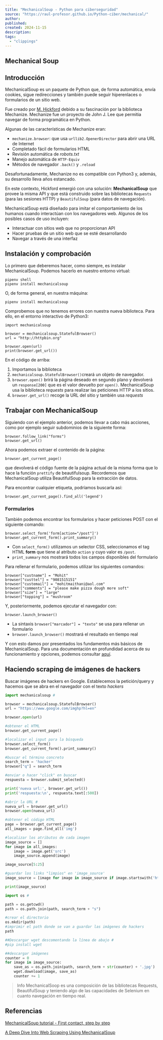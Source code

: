 ```yaml
---
title: "MechanicalSoup - Python para ciberseguridad"
source: "https://raul-profesor.github.io/Python-ciber/mechanical/"
author:
published:
created: 2024-11-15
description:
tags:
  - "clippings"
---
```

## Mechanical Soup

## Introducción

MechanicalSoup es un paquete de Python que, de forma automática, envía cookies, sigue redirecciones y también puede seguir hiperenlaces o formularios de un sitio web.

Fue creado por [M. Hickford](https://github.com/hickford/) debido a su fascinación por la biblioteca Mechanize. Mechanize fue un proyecto de John J. Lee que permitia navegar de forma programática en Python.

Algunas de las características de Mechanize eran:

- `mechanize.browser`: que usa `urllib2.OpenerDirector` para abrir una URL de Internet
- Completado fácil de formularios HTML
- Revisión automática de *robots.txt*
- Manejo automática de `HTTP-Equiv`
- Métodos de navegador `.back()` y `.reload`

Desafortunadamente, Mechanize no es compatible con Python3 y, además, su desarrollo lleva años estancado.

En este contexto, Hickford emergió con una solución: **MechanicalSoup** que provee la misma API y que está construido sobre las bibliotecas `Requests` (para las sesiones HTTP) y `BeautifulSoup` (para datos de navegación).

MechanicalSoup está diseñado para imitar el comportamiento de los humanos cuando interactúan con los navegadores web. Algunos de los posibles casos de uso incluyen:

- Interactuar con sitios web que no proporcionan API
- Hacer pruebas de un sitio web que se esté desarrollando
- Navegar a través de una interfaz

## Instalación y comprobación

Lo primero que deberemos hacer, como siempre, es instalar MechanicalSoup. Podemos hacerlo en nuestro entorno virtual:

```
pipenv shell
pipenv install mechanicalsoup
```

O, de forma general, en nuestra máquina:

```
pipenv install mechanicalsoup
```

Comprobemos que no tenemos errores con nuestra nueva biblioteca. Para ello, en el entorno interactivo de Python3:

```
import mechanicalsoup

browser = mechanicalsoup.StatefulBrowser()
url = "http://httpbin.org"

browser.open(url)
print(browser.get_url())
```

En el código de arriba:

1. Importamos la biblioteca
2. `mechanicalsoup.StatefulBrowser()`creará un objeto de navegador.
3. `browser.open()` brirá la página deseado en segundo plano y devolverá un `response[200]` que es el valor devuelto por `open()`. MechanicalSoup usa la biblioteca *requests* para realizar las peticiones HTTP a los sitios.
4. `browser.get_url()` recoge la URL del sitio y también usa *requests*

## Trabajar con MechanicalSoup

Siguiendo con el ejemplo anterior, podemos llevar a cabo más acciones, como por ejemplo seguir subdominios de la siguiente forma:

```
browser.follow_link("forms")
browser.get_url()
```

Ahora podemos extraer el contenido de la página:

```
browser.get_current_page()
```

que devolverá el código fuente de la página actual de la misma forma que lo hace la función `prettify` de beautifulsoup. Recordemos que MechanicalSoup utiliza BeautifulSoup para la extracción de datos.

Para encontrar cualquier etiqueta, podríamos buscarla así:

```
browser.get_current_page().find_all('legend')
```

### Formularios

También podemos encontrar los formularios y hacer peticiones POST con el siguiente comando:

```
browser.select_form('form[action="/post"]')
browser.get_current_form().print_summary()
```

- Con `select_form()` utilizamos un selector CSS, seleccionamos el tag HTML **form** que tiene al atributo `action` y cuyo valor es `/post`.
- `print_summary` nos mostrará todos los campos disponibles del formulario

Para rellenar el formulario, podemos utilizar los siguientes comandos:

```
browser["custname"] = "Mohit"
browser["custtel"] = "9081515151"
browser["custemail"] = "mohitmaithani@aol.com"
browser["comments"] = "please make pizza dough more soft"
browser["size"] = "large"
browser["topping"] = "mushroom"
```

Y, posteriormente, podemos ejecutar el navegador con:

```
browser.launch_browser()
```

- La sintaxis `browser["marcador"] = "texto"` se usa para rellenar un formulario
- `browser.launch_browser()` mostrará el resultado en tiempo real

Y con esto damos por presentados los fundamentos más básicos de MechanicalSoup. Para una documentación en profundidad acerca de su funcionamiento y opciones, podemos consultar [aquí](https://mechanicalsoup.readthedocs.io/en/stable/mechanicalsoup.html).

## Haciendo scraping de imágenes de hackers
Buscar imágenes de hackers en Google. Establecemos la petición/query y hacemos que se abra en el navegador con el texto _hackers_  

```python
import mechanicalsoup # 

browser = mechanicalsoup.StatefulBrowser()
url = "https://www.google.com/imghp?hl=en"

browser.open(url)

#obtener el HTML
browser.get_current_page()

#localizar el input para la búsqueda
browser.select_form()
browser.get_current_form().print_summary()

#buscar el término concreto
search_term = 'hacker'
browser["q"] = search_term 

#enviar o hacer "click" en buscar
respuesta = browser.submit_selected()

print('nueva url:', browser.get_url())
print('respuesta:\n', respuesta.text[:500])

#abrir la URL #
nueva_url = browser.get_url()
browser.open(nueva_url)

#obtener el código HTML
page = browser.get_current_page()
all_images = page.find_all('img')

#localizar los atributos de cada imagen
image_source = []
for image in all_images:
    image = image.get('src')
    image_source.append(image)

image_source[5:25]

#guardar los links "limpios" en 'image_source'
image_source = [image for image in image_source if image.startswith('https')]

print(image_source)

import os #

path = os.getcwd()
path = os.path.join(path, search_term + "s")

#crear el directorio
os.mkdir(path)
#imprimir el path donde se van a guardar las imágenes de hackers
path

##Descargar wget descomentando la línea de abajo #
#pip install wget  

##descargar imágenes
counter = 0
for image in image_source:
    save_as = os.path.join(path, search_term + str(counter) + '.jpg')
    wget.download(image, save_as)
    counter += 1
```

>Info
  MechanicalSoop es una composición de las bibliotecas Requests, BeautifulSoup y teniendo algo de las capacidades de Selenium en cuanto navegación en tiempo real.

## Referencias

[MechanicalSoup tutorial - First contact, step by step](https://mechanicalsoup.readthedocs.io/en/stable/tutorial.html)

[A Deep Dive Into Web Scraping Using MechanicalSoup](https://analyticsindiamag.com/mechanicalsoup-web-scraping-custom-dataset-tutorial/)